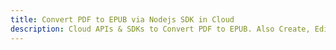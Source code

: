 ---title: Convert PDF to EPUB via Nodejs SDK in Clouddescription: Cloud APIs & SDKs to Convert PDF to EPUB. Also Create, Edit & Render Microsoft Word & OpenOffice documents in the Cloud.---